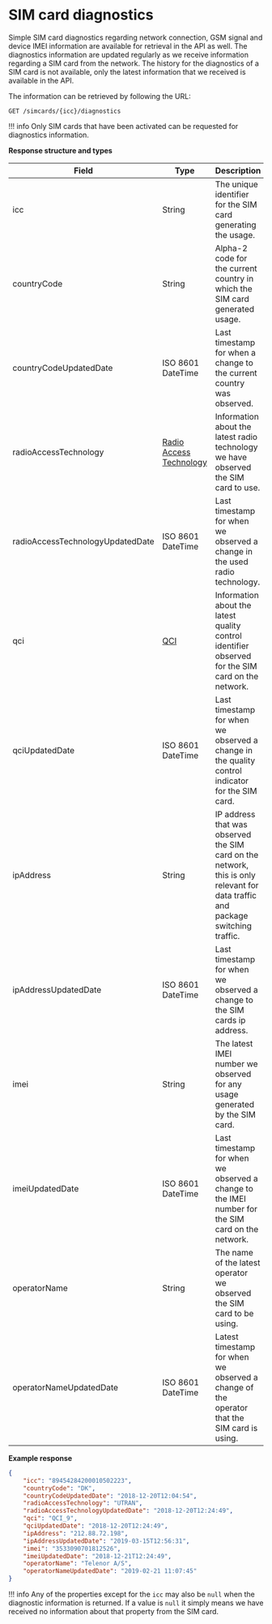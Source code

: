 # SIM card diagnostics

Simple SIM card diagnostics regarding network connection, GSM signal and device IMEI information are available for retrieval in the API as well. 
The diagnostics information are updated regularly as we receive information regarding a SIM card from the network. 
The history for the diagnostics of a SIM card is not available, only the latest information that we received is available in the API.

The information can be retrieved by following the URL:

`GET /simcards/{icc}/diagnostics`

!!! info
    Only SIM cards that have been activated can be requested for diagnostics information.

**Response structure and types**

| Field                            | Type              | Description                                                                                                                     |
| -------------------------------- | ----------------- | ------------------------------------------------------------------------------------------------------------------------------- |
| icc                              | String            | The unique identifier for the SIM card generating the usage.                                                                    |
| countryCode                      | String            | Alpha-2 code for the current country in which the SIM card generated usage.                                                      |
| countryCodeUpdatedDate           | ISO 8601 DateTime | Last timestamp for when a change to the current country was observed.                                                           |
| radioAccessTechnology            | [Radio Access Technology](/general-information/data-types#radioaccesstechnology)            | Information about the latest radio technology we have observed the SIM card to use. |
| radioAccessTechnologyUpdatedDate | ISO 8601 DateTime | Last timestamp for when we observed a change in the used radio technology.                                                      |
| qci                              | [QCI](/general-information/data-types#qci)            | Information about the latest quality control identifier observed for the SIM card on the network. |
| qciUpdatedDate                   | ISO 8601 DateTime | Last timestamp for when we observed a change in the quality control indicator for the SIM card.                                 |
| ipAddress                        | String            | IP address that was observed the SIM card on the network, this is only relevant for data traffic and package switching traffic. |
| ipAddressUpdatedDate             | ISO 8601 DateTime | Last timestamp for when we observed a change to the SIM cards ip address.                                                       |
| imei                             | String            | The latest IMEI number we observed for any usage generated by the SIM card.                                                     |
| imeiUpdatedDate                  | ISO 8601 DateTime | Last timestamp for when we observed a change to the IMEI number for the SIM card on the network.                                |
| operatorName                     | String            | The name of the latest operator we observed the SIM card to be using.                                                           |
| operatorNameUpdatedDate          | ISO 8601 DateTime | Latest timestamp for when we observed a change of the operator that the SIM card is using.                                      |

**Example response**

```json
{
    "icc": "89454284200010502223",
    "countryCode": "DK",
    "countryCodeUpdatedDate": "2018-12-20T12:04:54",
    "radioAccessTechnology": "UTRAN",
    "radioAccessTechnologyUpdatedDate": "2018-12-20T12:24:49",
    "qci": "QCI_9",
    "qciUpdatedDate": "2018-12-20T12:24:49",
    "ipAddress": "212.88.72.198",
    "ipAddressUpdatedDate": "2019-03-15T12:56:31",
    "imei": "3533090701812526",
    "imeiUpdatedDate": "2018-12-21T12:24:49",
    "operatorName": "Telenor A/S",
    "operatorNameUpdatedDate": "2019-02-21 11:07:45"
}
```

!!! info
    Any of the properties except for the `icc` may also be `null` when the diagnostic information is returned. 
    If a value is `null` it simply means we have received no information about that property from the SIM card.
